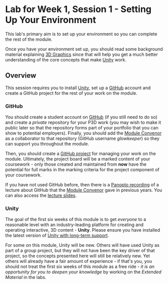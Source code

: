 # Lab for Week 1, Session 1 - Setting Up Your Environment

This lab's primary aim is to set up your environment so you can complete the rest of the module.

Once you have your environment set up, you should read some background material explaining [3D Graphics](../graphicsBackground.md) since that will help you get a much better understanding of the core concepts that make [Unity](https://unity3d.com/) work.

## Overview

This session requires you to install [Unity](https://unity3d.com/unity/qa/lts-releases), set up a [GitHub](https://github.com/) account and create a GitHub project for the rest of your work on the module.

### GitHub

You should create a student account on [GitHub](https://github.com/) (if you still need to do so) and create a _private_ repository for your P3D work (you may wish to make it public later so that the repository forms part of your portfolio that you can show to potential employers). Finally, you should add the [Module Convenor](https://github.com/glowkeeper/Programmingfor3D#maintainer) as a collaborator to that repository (GitHub username _glowkeeper_) so they can support you throughout the module.

Then, you should create a [GitHub project](https://docs.github.com/en/issues/planning-and-tracking-with-projects) for managing your work on the module. Ultimately, the project board will be a marked content of your coursework - only those created and maintained from **now** have the potential for full marks in the marking criteria for the project component of your coursework.

If you have not used GitHub before, then there is a [Panopto recording](https://sussex.cloud.panopto.eu/Panopto/Pages/Viewer.aspx?id=57307baa-f78e-42a8-8e5c-ac40012ddc4a) of a lecture about GitHub that the  [Module Convenor](https://github.com/glowkeeper/Programmingfor3D#maintainer) gave in previous years. You can also access the [lecture slides](../githubPresentation.pdf).

### Unity

The goal of the first six weeks of this module is to get _everyone_ to a reasonable level with an industry-leading platform for creating and operating interactive, 3D content - **Unity**. Please ensure you have installed the latest version of [Unity with long-term support](https://unity3d.com/unity/qa/lts-releases).

For some on this module, Unity will be new. Others will have used Unity as part of a group project, but they will not have been the key driver of that project, so the concepts presented here will still be relatively new. Yet others will already have a fair amount of experience - if that's you, you should not treat the first six weeks of this module as a free ride - _it is an opportunity for you to deepen your knowledge_ by working on the _Extended Material_ in the labs.
